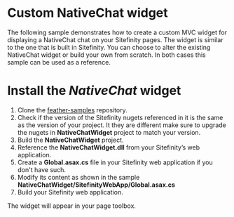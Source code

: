 ﻿Custom NativeChat widget
======

The following sample demonstrates how to create a custom MVC widget for displaying a NativeChat chat on your Sitefinity pages. The widget is similar to the one that is built in Sitefinity. You can choose to alter the existing NativeChat widget or build your own from scratch. In both cases this sample can be used as a reference.

# Install the *NativeChat* widget

1. Clone the [feather-samples](https://github.com/Sitefinity/feather-samples) repository.
2. Check if the version of the Sitefinity nugets referenced in it is the same as the version of your project. It they are different make sure to upgrade the nugets in **NativeChatWidget** project to match your version.
3. Build the **NativeChatWidget** project.
4. Reference the **NativeChatWidget.dll** from your Sitefinity’s web application.
5. Create a **Global.asax.cs** file in your Sitefinity web application if you don't have such.
6. Modify its content as shown in the sample **NativeChatWidget/SitefinityWebApp/Global.asax.cs**
7. Build your Sitefinity web application.

The widget will appear in your page toolbox.
